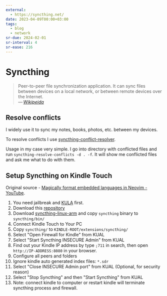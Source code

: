 ```yaml
---
external:
  - https://syncthing.net/
date: 2023-04-09T00:00+03:00
tags:
  - blog
  - network
sr-due: 2024-02-01
sr-interval: 4
sr-ease: 216
---
```


# Syncthing

> Peer-to-peer file synchronization application. It can sync files between
> devices on a local network, or between remote devices over the Internet.\
> — <cite>[Wikipeida](https://en.wikipedia.org/wiki/Syncthing)</cite>

## Resolve conflicts

I widely use it to sync my notes, books, photos, etc. between my devices.

To resolve conflicts I use
[syncthing-conflict-resolver](https://github.com/dschrempf/syncthing-resolve-conflicts).

Usage in my case very simple. I go into directory with conflicted files and run
`syncthing-resolve-conflicts -d . -f`. It will show me conflicted files and ask
me what to do with them.

## Setup Syncthing on Kindle Touch

Original source -
[Magically format embedded languages in Neovim - YouTube](https://www.youtube.com/watch?v=v3o9YaHBM4Q).

1. You need jailbreak and
   [KULA](http://www.mobileread.com/forums/showthread.php?t=203326) first.
2. Download this
   [repository](https://github.com/gutenye/syncthing-kindle/archive/master.zip)
3. Download
   [syncthing-linux-arm](https://github.com/syncthing/syncthing/releases) and
   copy `syncthing` binary to `syncthing/bin/`
4. Connect Kindle Touch to Your PC
5. Copy `syncthing/` to `KINDLE-ROOT/extensions/syncthing/`
6. Select "Open Firewall for Kindle" from KUAL
7. Select "Start Syncthing INSECURE Admin" from KUAL
8. Find out your Kindle IP address by type `;711` in search, then open
   `http://IP-ADDRESS:8080` in your browser. <br>
9. Configure all peers and folders
10. Ignore kindle auto generated index files: `*.sdr`
11. Select "Close INSECURE Admin port" from KUAL (Optional, for security reason)
12. Select "Stop Syncthing" and then "Start Syncthing" from KUAL
13. Note: connect kindle to computer or restart kindle will terminate syncthing
    process and firewall.
